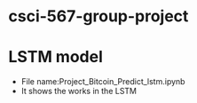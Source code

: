 # csci-567-group-project

# LSTM model
- File name:Project_Bitcoin_Predict_lstm.ipynb
- It shows the works in the LSTM

